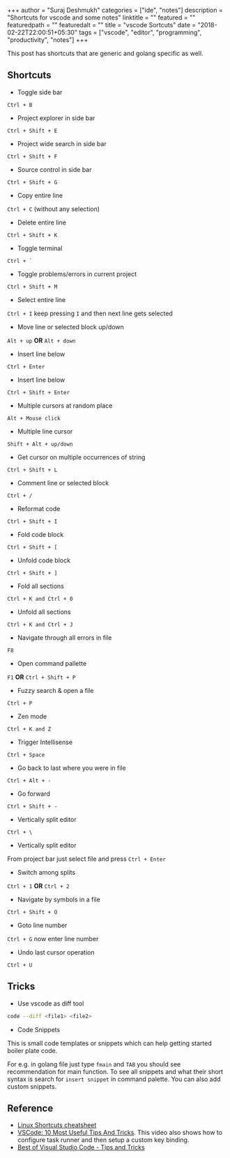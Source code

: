 +++
author = "Suraj Deshmukh"
categories = ["ide", "notes"]
description = "Shortcuts for vscode and some notes"
linktitle = ""
featured = ""
featuredpath = ""
featuredalt = ""
title = "vscode Sortcuts"
date = "2018-02-22T22:00:51+05:30"
tags = ["vscode", "editor", "programming", "productivity", "notes"]
+++

This post has shortcuts that are generic and golang specific as well.

## Shortcuts

- Toggle side bar

`Ctrl + B`

- Project explorer in side bar

`Ctrl + Shift + E`

- Project wide search in side bar

`Ctrl + Shift + F`

- Source control in side bar

`Ctrl + Shift + G`

- Copy entire line

`Ctrl + C` (without any selection)

- Delete entire line

`Ctrl + Shift + K`

- Toggle terminal

```Ctrl + ` ```

- Toggle problems/errors in current project

`Ctrl + Shift + M`

- Select entire line

`Ctrl + I` keep pressing `I` and then next line gets selected

- Move line or selected block up/down

`Alt + up` **OR** `Alt + down`

- Insert line below

`Ctrl + Enter`

- Insert line below

`Ctrl + Shift + Enter`

- Multiple cursors at random place

`Alt + Mouse click`

- Multiple line cursor

`Shift + Alt + up/down`

- Get cursor on multiple occurrences of string

`Ctrl + Shift + L`

- Comment line or selected block

`Ctrl + /`

- Reformat code

`Ctrl + Shift + I`

- Fold code block

`Ctrl + Shift + [`

- Unfold code block

`Ctrl + Shift + ]`

- Fold all sections

`Ctrl + K and Ctrl + 0`

- Unfold all sections

`Ctrl + K and Ctrl + J`

- Navigate through all errors in file

`F8`

- Open command pallette

`F1` **OR** `Ctrl + Shift + P`

- Fuzzy search & open a file

`Ctrl + P`

- Zen mode

`Ctrl + K and Z`

- Trigger Intellisense

`Ctrl + Space`

- Go back to last where you were in file

`Ctrl + Alt + -`

- Go forward

`Ctrl + Shift + -`

- Vertically split editor

`Ctrl + \`

- Vertically split editor 

From project bar just select file and press `Ctrl + Enter`

- Switch among splits

`Ctrl + 1` **OR** `Ctrl + 2`

- Navigate by symbols in a file

`Ctrl + Shift + O`

- Goto line number

`Ctrl + G` now enter line number

- Undo last cursor operation

`Ctrl + U`

## Tricks

- Use vscode as diff tool

```bash
code --diff <file1> <file2>
```

- Code Snippets

This is small code templates or snippets which can help getting started boiler plate code.

For e.g. in golang file just type `fmain` and `TAB` you should see recommendation for main
function. To see all snippets and what their short syntax is search for `insert snippet` in
command palette. You can also add custom snippets.

## Reference

- [Linux Shortcuts cheatsheet](https://code.visualstudio.com/shortcuts/keyboard-shortcuts-linux.pdf)
- [VSCode: 10 Most Useful Tips And Tricks](https://www.youtube.com/watch?v=cVGMldhVRxU).
This video also shows how to configure task runner and then setup a custom key binding.
- [Best of Visual Studio Code - Tips and Tricks](https://youtu.be/GQ9nr3d5fUk)
